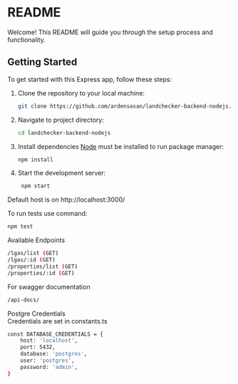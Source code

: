 # README

Welcome! This README will guide you through the setup process and functionality.

## Getting Started

To get started with this Express app, follow these steps:

1. Clone the repository to your local machine:
   ```bash
   git clone https://github.com/ardensasan/landchecker-backend-nodejs.git
   
2. Navigate to project directory:
   ```bash
   cd landchecker-backend-nodejs

3. Install dependencies [Node](https://nodejs.org/) must be installed to run package manager:
   ```bash
   npm install

4. Start the development server:
   ```bash
    npm start


Default host is on http://localhost:3000/

To run tests use command:
   ```bash
   npm test
   ```
 
Available Endpoints
   ```bash
   /lgas/list (GET)
   /lgas/:id (GET)
   /properties/list (GET)
   /properties/:id (GET)
   ```

For swagger documentation
   ```bash
   /api-docs/
   ```

Postgre Credentials\
Credentials are set in constants.ts
```bash
const DATABASE_CREDENTIALS = {
    host: 'localhost',
    port: 5432,
    database: 'postgres',
    user: 'postgres',
    password: 'admin',
}
```



